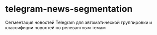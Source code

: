 # telegram-news-segmentation
Сегментация новостей Telegram для автоматической группировки и классифиции новостей по релевантным темам
